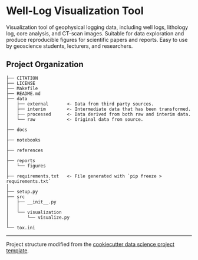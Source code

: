 Well-Log Visualization Tool
====================================

Visualization tool of geophysical logging data, including well logs, lithology log, core analysis, and CT-scan images. Suitable for data exploration and produce reproducible figures for scientific papers and reports. Easy to use by geoscience students, lecturers, and researchers.

Project Organization
------------
    ├── CITATION           
    ├── LICENSE
    ├── Makefile           
    ├── README.md          
    ├── data
    │   ├── external       <- Data from third party sources.
    │   ├── interim        <- Intermediate data that has been transformed.
    │   ├── processed      <- Data derived from both raw and interim data.
    │   └── raw            <- Original data from source.
    │
    ├── docs               
    │
    ├── notebooks          
    │
    ├── references         
    │
    ├── reports            
    │   └── figures        
    │
    ├── requirements.txt   <- File generated with `pip freeze > requirements.txt`
    │
    ├── setup.py           
    ├── src                
    │   ├── __init__.py    
    │   │
    │   └── visualization  
    │       └── visualize.py
    │
    └── tox.ini            

--------

<p><tiny>Project structure modified from the <a target="_blank" href="https://drivendata.github.io/cookiecutter-data-science/">cookiecutter data science project template</a>.</tiny></p>

